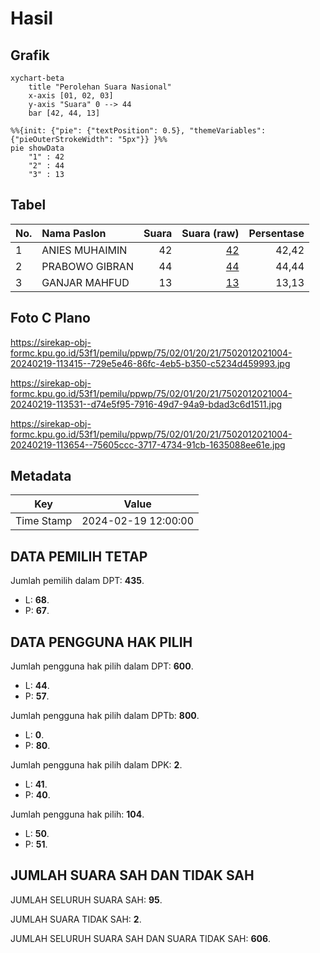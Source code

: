 # Hasil

## Grafik

```mermaid
xychart-beta
    title "Perolehan Suara Nasional"
    x-axis [01, 02, 03]
    y-axis "Suara" 0 --> 44
    bar [42, 44, 13]
```

```mermaid
%%{init: {"pie": {"textPosition": 0.5}, "themeVariables": {"pieOuterStrokeWidth": "5px"}} }%%
pie showData
    "1" : 42
    "2" : 44
    "3" : 13
```

## Tabel

| No. | Nama Paslon    | Suara | Suara (raw) | Persentase |
|:--- |:-------------- | -----:| -----------:| ----------:|
| 1   | ANIES MUHAIMIN | 42    | [42][p-1]   | 42,42      |
| 2   | PRABOWO GIBRAN | 44    | [44][p-2]   | 44,44      |
| 3   | GANJAR MAHFUD  | 13    | [13][p-3]   | 13,13      |


[p-1]: https://github.com/gigit-pemilu/pemilu-2024/blob/main/pilpres/hitung-suara/sub/75-gorontalo/sub/02-boalemo/sub/01-paguyaman/sub/2021-bualo/sub/004-tps/sub/paslon-1.txt
[p-2]: https://github.com/gigit-pemilu/pemilu-2024/blob/main/pilpres/hitung-suara/sub/75-gorontalo/sub/02-boalemo/sub/01-paguyaman/sub/2021-bualo/sub/004-tps/sub/paslon-2.txt
[p-3]: https://github.com/gigit-pemilu/pemilu-2024/blob/main/pilpres/hitung-suara/sub/75-gorontalo/sub/02-boalemo/sub/01-paguyaman/sub/2021-bualo/sub/004-tps/sub/paslon-3.txt

## Foto C Plano

https://sirekap-obj-formc.kpu.go.id/53f1/pemilu/ppwp/75/02/01/20/21/7502012021004-20240219-113415--729e5e46-86fc-4eb5-b350-c5234d459993.jpg

https://sirekap-obj-formc.kpu.go.id/53f1/pemilu/ppwp/75/02/01/20/21/7502012021004-20240219-113531--d74e5f95-7916-49d7-94a9-bdad3c6d1511.jpg

https://sirekap-obj-formc.kpu.go.id/53f1/pemilu/ppwp/75/02/01/20/21/7502012021004-20240219-113654--75605ccc-3717-4734-91cb-1635088ee61e.jpg


## Metadata

| Key        | Value               |
| ---------- | ------------------- |
| Time Stamp | 2024-02-19 12:00:00 |


## DATA PEMILIH TETAP

Jumlah pemilih dalam DPT: **435**.
 * L: **68**.
 * P: **67**.

## DATA PENGGUNA HAK PILIH

Jumlah pengguna hak pilih dalam DPT: **600**.
 * L: **44**.
 * P: **57**.

Jumlah pengguna hak pilih dalam DPTb: **800**.
 * L: **0**.
 * P: **80**.

Jumlah pengguna hak pilih dalam DPK: **2**.
 * L: **41**.
 * P: **40**.

Jumlah pengguna hak pilih: **104**.
 * L: **50**.
 * P: **51**.

## JUMLAH SUARA SAH DAN TIDAK SAH

JUMLAH SELURUH SUARA SAH: **95**.

JUMLAH SUARA TIDAK SAH: **2**.

JUMLAH SELURUH SUARA SAH DAN SUARA TIDAK SAH: **606**.


